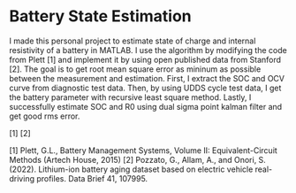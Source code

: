 # Battery State Estimation
I made this personal project to estimate state of charge and internal resistivity of a battery in MATLAB. I use the algorithm by modifying the code from Plett [1] and implement it by using open published data from Stanford [2]. The goal is to get root mean square error as mininum as possible between the measurement and estimation. First, I extract the SOC and OCV curve from diagnostic test data. Then, by using UDDS cycle test data, I get the battery parameter with recursive least square method. Lastly, I successfully estimate SOC and R0 using dual sigma point kalman filter and get good rms error.

[1] 
 [2]

[1] Plett, G.L., Battery Management Systems, Volume II: Equivalent-Circuit Methods (Artech House, 2015)
[2] Pozzato, G., Allam, A., and Onori, S. (2022). Lithium-ion battery aging dataset based on electric vehicle real-driving profiles. Data Brief 41, 107995.
